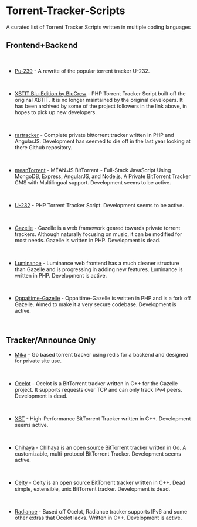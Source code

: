 # Torrent-Tracker-Scripts
A curated list of Torrent Tracker Scripts written in multiple coding languages


## Frontend+Backend
&nbsp;
- [Pu-239](https://github.com/darkalchemy/Pu-239) - A rewrite of the popular torrent tracker U-232.

&nbsp;
- [XBTIT Blu-Edition by BluCrew](https://github.com/bug-me-not/XBTIT-Blu-Edition-by-BluCrew) - PHP Torrent Tracker Script built off the original XBTIT. It is no longer maintained by the original developers. It has been archived by some of the project followers in the link above, in hopes to pick up new developers.

&nbsp;
- [rartracker](https://github.com/swetorrentking/rartracker) - Complete private bittorrent tracker written in PHP and AngularJS. Development has seemed to die off in the last year looking at there Github repository.

&nbsp;
- [meanTorrent](https://github.com/taobataoma/meanTorrent) - MEAN.JS BitTorrent - Full-Stack JavaScript Using MongoDB, Express, AngularJS, and Node.js, A Private BitTorrent Tracker CMS with Multilingual support. Development seems to be active.

&nbsp;
- [U-232](https://github.com/Bigjoos/U-232-V5) - PHP Torrent Tracker Script. Development seems to be active.

&nbsp;
- [Gazelle](https://github.com/WhatCD/Gazelle) - Gazelle is a web framework geared towards private torrent trackers. Although naturally focusing on music, it can be modified for most needs. Gazelle is written in PHP. Development is dead.

&nbsp;
- [Luminance](https://github.com/Empornium/Luminance) - Luminance web frontend has a much cleaner structure than Gazelle and is progressing in adding new features. Luminance is written in PHP. Development is active.

&nbsp;
- [Oppaitime-Gazelle](https://git.oppaiti.me/Oppaitime/Gazelle) -  Oppaitime-Gazelle is written in PHP and is a fork off Gazelle. Aimed to make it a very secure codebase. Development is active.



&nbsp;
## Tracker/Announce Only
- [Mika](https://github.com/leighmacdonald/mika) - Go based torrent tracker using redis for a backend and designed for private site use.

&nbsp;
- [Ocelot](https://github.com/WhatCD/Ocelot) - Ocelot is a BitTorrent tracker written in C++ for the Gazelle project. It supports requests over TCP and can only track IPv4 peers. Development is dead.

&nbsp;
- [XBT](https://github.com/OlafvdSpek/xbt) - High-Performance BitTorrent Tracker written in C++. Development seems active.

&nbsp;
- [Chihaya](https://github.com/chihaya/chihaya) - Chihaya is an open source BitTorrent tracker written in Go. A customizable, multi-protocol BitTorrent Tracker. Development seems active.

&nbsp;
- [Celty](https://github.com/XAMPP/Celty) - Celty is an open source BitTorrent tracker written in C++. Dead simple, extensible, unix BitTorrent tracker. Development is dead.

&nbsp;
- [Radiance](https://github.com/Empornium/Radiance) - Based off Ocelot, Radiance tracker supports IPv6 and some other extras that Ocelot lacks. Written in C++. Development is active.
